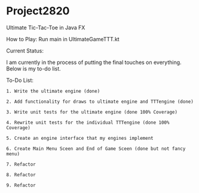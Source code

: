 # Project2820
Ultimate Tic-Tac-Toe in Java FX

How to Play: Run main in UltimateGameTTT.kt

Current Status:

I am currently in the process of putting the final touches on everything. Below is my to-do list.
    
    
To-Do List:

    1. Write the ultimate engine (done)

    2. Add functionality for draws to ultimate engine and TTTengine (done)
    
    3. Write unit tests for the ultimate engine (done 100% Coverage)
    
    4. Rewrite unit tests for the individual TTTengine (done 100% Coverage)
    
    5. Create an engine interface that my engines implement
    
    6. Create Main Menu Sceen and End of Game Sceen (done but not fancy menu)
    
    7. Refactor
    
    8. Refactor
    
    9. Refactor
